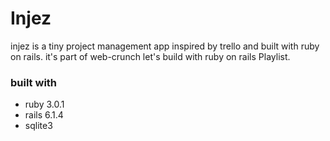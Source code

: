 # Injez 

injez is a tiny project management app inspired by trello and built with ruby on rails.
it's part of web-crunch let's build with ruby on rails Playlist. 

### built with 
- ruby 3.0.1 
- rails 6.1.4 
- sqlite3 
